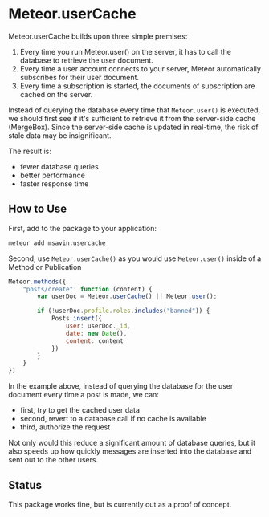 # Meteor.userCache 

Meteor.userCache builds upon three simple premises:
1. Every time you run Meteor.user() on the server, it has to call the database to retrieve the user document.
2. Every time a user account connects to your server, Meteor automatically subscribes for their user document.
3. Every time a subscription is started, the documents of subscription are cached on the server.

Instead of querying the database every time that `Meteor.user()` is executed, we should first see if it's sufficient to retrieve it from the server-side cache (MergeBox). Since the server-side cache is updated in real-time, the risk of stale data may be insignificant.

The result is: 
 - fewer database queries
 - better performance
 - faster response time

## How to Use

First, add to the package to your application:

```bash
meteor add msavin:usercache
```

Second, use `Meteor.userCache()` as you would use `Meteor.user()` inside of a Method or Publication

```js
Meteor.methods({
	"posts/create": function (content) {
		var userDoc = Meteor.userCache() || Meteor.user();

		if (!userDoc.profile.roles.includes("banned")) {
			Posts.insert({
				user: userDoc._id,
				date: new Date(),
				content: content
			})
		}
	}
})
```

In the example above, instead of querying the database for the user document every time a post is made, we can:
 - first, try to get the cached user data
 - second, revert to a database call if no cache is available
 - third, authorize the request
 
Not only would this reduce a significant amount of database queries, but it also speeds up how quickly messages are inserted into the database and sent out to the other users.

## Status

This package works fine, but is currently out as a proof of concept. 
